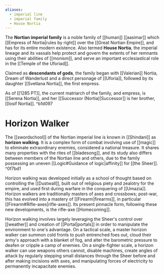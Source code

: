 ```yaml
---
aliases:
  - imperial line
  - imperial family
  - House Nortia
---
```

The **Nortian imperial family** is a noble family of [[human]] [[aasimar]] which [[Empress of Nortia|rules by right]] over the [[Great Nortian Empire]], and has for its entire modern existence. Also termed **House Nortia**, the imperial lineage and its vassals help protect and govern the extents of her remnants using their abilities of [[monism]], and serve an important ecclesiastical role in the [[Temple of the Uforiad]].

Claimed as **descendants of gods**, the family began with [[Valerian]] Nortia, Dream of Wanderlust and a direct personage of [[Uforia]], followed by its daughter [[Svetlana Nortia]], the first empress. 

As of [[1285 PT]], the current matriarch of the family, and empress, is [[Serena Nortia]], and her [[Successor (Nortia)|Successor]] is her brother, [[Iosif Nortia]]. ^b1d097

# Horizon Walker
The [[swordschool]] of the Nortian imperial line is known in [[Shindani]] as **horizon walking**. It is a complex form of combat involving use of [[magic]] to eliminate extraordinary enemies, considered a national treasure. It shares many properties with the rites of [[bladesong]], and its study also differs between members of the Nortian line and others, due to the family possessing an uneven [[Logic#Guidance of logic|affinity]] for [[the Sheer]].  ^0f7bd1

Horizon walking was developed initially as a school of thought based on controlling the [[Dustwall]], built out of religious piety and zealotry for the empire, and used first during warfare in the conquering of [[Umazia]]. Horizon walkers are traditionally masters of axes and crossbows; post-war, this has evolved into a mastery of [[Firearm|firearms]], in particular [[Firearm#Rifle-axes|rifle-axes]]. Its present pinnacle form, following these new developments, is the rifle-axe [[Homecoming]].

Horizon walking involves largely leveraging the Sheer's control over [[weather]] and creation of [[Portal|portals]] in order to manipulate the environment to one's advantage. On a tactical scale, a master horizon walker can summon cold fronts to push entrenched foes out, cloud their army's approach with a blanket of fog, and alter the barometric pressure to deafen or cripple a camp of enemies. On a single-fighter scale, a horizon walker can use weapons others cannot, disable machines, create angles of attack by regularly stepping small distances through the Sheer before and after making incisions with axes, and manipulating forces of electricity to permanently incapacitate enemies.